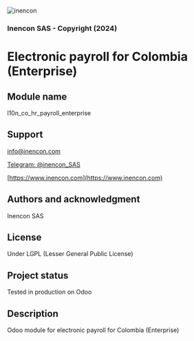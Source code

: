 ![inencon](https://www.inencon.com/web/image/res.company/1/logo)
### Inencon SAS - Copyright (2024)

# Electronic payroll for Colombia (Enterprise)

## Module name
l10n_co_hr_payroll_enterprise

## Support

[info@inencon.com](mailto:info@inencon.com)

[Telegram: @inencon_SAS](https://t.me/inencon_SAS)

[https://www.inencon.com](https://www.inencon.com)

## Authors and acknowledgment
Inencon SAS

## License
Under LGPL (Lesser General Public License)

## Project status
Tested in production on Odoo

## Description
Odoo module for electronic payroll for Colombia (Enterprise)
